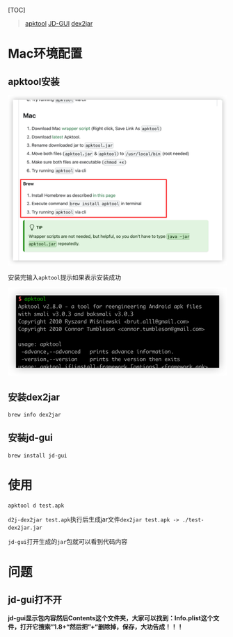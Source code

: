 [TOC]

> [apktool](https://apktool.org/docs/install/)
> [JD-GUI](http://java-decompiler.github.io/)
> [dex2jar](https://github.com/pxb1988/dex2jar)

# Mac环境配置

## apktool安装

![安装](./apktooldown.png)

安装完输入`apktool`提示如果表示安装成功

![apktool安装成功](./apktooldownsuccess.png)

## 安装dex2jar

`brew info dex2jar`

## 安装jd-gui

`brew install jd-gui`

# 使用

`apktool d test.apk`

`d2j-dex2jar test.apk`执行后生成jar文件`dex2jar test.apk -> ./test-dex2jar.jar`

`jd-gui`打开生成的`jar`包就可以看到代码内容

# 问题

## jd-gui打不开

**jd-gui显示包内容然后Contents这个文件夹，大家可以找到：Info.plist这个文件，打开它搜索”1.8+“然后把”+“删除掉，保存，大功告成！！！**
